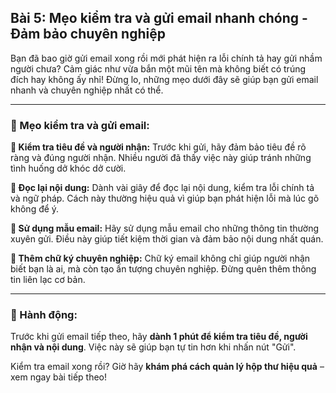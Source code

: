 ## Bài 5: Mẹo kiểm tra và gửi email nhanh chóng - Đảm bảo chuyên nghiệp

Bạn đã bao giờ gửi email xong rồi mới phát hiện ra lỗi chính tả hay gửi nhầm người chưa? Cảm giác như vừa bắn một mũi tên mà không biết có trúng đích hay không ấy nhỉ! Đừng lo, những mẹo dưới đây sẽ giúp bạn gửi email nhanh và chuyên nghiệp nhất có thể.

---

### 📌 Mẹo kiểm tra và gửi email:

**🔹 Kiểm tra tiêu đề và người nhận:**
Trước khi gửi, hãy đảm bảo tiêu đề rõ ràng và đúng người nhận. Nhiều người đã thấy việc này giúp tránh những tình huống dở khóc dở cười.

**🔹 Đọc lại nội dung:**
Dành vài giây để đọc lại nội dung, kiểm tra lỗi chính tả và ngữ pháp. Cách này thường hiệu quả vì giúp bạn phát hiện lỗi mà lúc gõ không để ý.

**🔹 Sử dụng mẫu email:**
Hãy sử dụng mẫu email cho những thông tin thường xuyên gửi. Điều này giúp tiết kiệm thời gian và đảm bảo nội dung nhất quán.

**🔹 Thêm chữ ký chuyên nghiệp:**
Chữ ký email không chỉ giúp người nhận biết bạn là ai, mà còn tạo ấn tượng chuyên nghiệp. Đừng quên thêm thông tin liên lạc cơ bản.

---

### 🚀 Hành động:

Trước khi gửi email tiếp theo, hãy **dành 1 phút để kiểm tra tiêu đề, người nhận và nội dung**. Việc này sẽ giúp bạn tự tin hơn khi nhấn nút "Gửi".

Kiểm tra email xong rồi? Giờ hãy **khám phá cách quản lý hộp thư hiệu quả** – xem ngay bài tiếp theo!